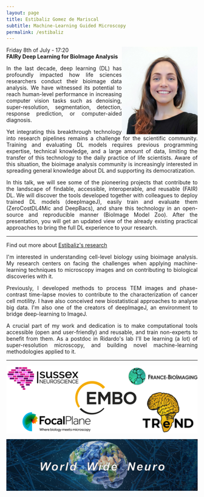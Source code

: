 ```yaml
---
layout: page
title: Estibaliz Gomez de Mariscal
subtitle: Machine-Learning Guided Microscopy
permalink: /estibaliz
---
```


<img align="right" width="200" src="./assets/Thumbnails/Estibaliz.jpg"/>

Friday 8th of July - 17:20  
<strong> FAIRy Deep Learning for BioImage Analysis </strong>

<p style='text-align: justify;'>
In the last decade, deep learning (DL) has profoundly impacted how life sciences researchers conduct their bioimage data analysis. We have witnessed its potential to reach human-level performance in increasing computer vision tasks such as denoising, super-resolution, segmentation, detection, response prediction, or computer-aided diagnosis.
</p>

<p style='text-align: justify;'>
Yet integrating this breakthrough technology into research pipelines remains a challenge for the scientific community. Training and evaluating DL models requires previous programming expertise, technical knowledge, and a large amount of data, limiting the transfer of this technology to the daily practice of life scientists. Aware of this situation, the bioimage analysis community is increasingly interested in spreading general knowledge about DL and supporting its democratization.
</p>

<p style='text-align: justify;'>
In this talk, we will see some of the pioneering projects that contribute to the landscape of findable, accessible, interoperable, and reusable (FAIR) DL. We will discover the tools developed together with colleagues to deploy trained DL models (deepImageJ), easily train and evaluate them (ZeroCostDL4Mic and DeepBacs), and share this technology in an open-source and reproducible manner (BioImage Model Zoo). After the presentation, you will get an updated view of the already existing practical approaches to bring the full DL experience to your research.
</p>

---

Find out more about <a href="https://henriqueslab.github.io/team/2021-10-01-EGdM/">Estibaliz's research </a>

<p style='text-align: justify;'>
I'm interested in understanding cell-level biology using bioimage analysis. My research centers on facing the challenges when applying machine-learning techniques to microscopy images and on contributing to biological discoveries with it.
</p>

<p style='text-align: justify;'>
Previously, I developed methods to process TEM images and phase-contrast time-lapse movies to contribute to the characterization of cancer cell motility. I have also conceived new biostatistical approaches to analyse big data. I'm also one of the creators of deepImageJ, an environment to bridge deep-learning to ImageJ.
</p>

<p style='text-align: justify;'>
A crucial part of my work and dedication is to make computational tools accessible (open and user-friendly) and reusable, and train non-experts to benefit from them. As a postdoc in Ridardo's lab I'll be learning (a lot) of super-resolution microscopy, and building novel machine-learning methodologies applied to it.
</p>

---

<img align="center" src="./assets/Logos/sponsors.png"/>


<img align="center"><img src="./assets/Logos/WWN.png"/>
